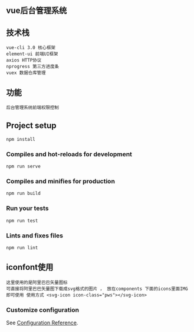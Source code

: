 ## vue后台管理系统

## 技术栈
```
vue-cli 3.0 核心框架 
element-ui 前端UI框架
axios HTTP协议
nprogress 第三方进度条
vuex 数据仓库管理
```
## 功能
```
后台管理系统前端权限控制
```

## Project setup
```
npm install
```

### Compiles and hot-reloads for development
```
npm run serve
```

### Compiles and minifies for production
```
npm run build
```

### Run your tests
```
npm run test
```

### Lints and fixes files
```
npm run lint
```

## iconfont使用
```
这里使用的是阿里巴巴矢量图标
可直接将阿里巴巴矢量图下载成svg格式的图片 ， 放在components 下面的icons里面IMG 即可使用 使用方式 <svg-icon icon-class="pws"></svg-icon>
```

### Customize configuration
See [Configuration Reference](https://cli.vuejs.org/config/).

